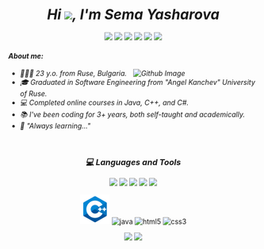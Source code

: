 <h1 align="center"><i>Hi <img src="https://raw.githubusercontent.com/iampavangandhi/iampavangandhi/master/gifs/Hi.gif" width="30px">, I'm Sema Yasharova</h1>

<p align="center">
  <a href="https://www.linkedin.com/in/%D1%81%D0%B5%D0%BC%D0%B0-%D1%8F%D1%88%D0%B0%D1%80%D0%BE%D0%B2%D0%B0-15690719b/"><img src="https://img.shields.io/badge/linkedin-%230077B5.svg?&style=for-the-badge&logo=linkedin&logoColor=white"></a>
  <a href="https://stackoverflow.com/users/21932247/sema-yasharova"><img src="https://img.shields.io/badge/stackoverflow-%23FF5722.svg?&style=for-the-badge&logo=stackoverflow&logoColor=white"></a>
  <a href="https://www.instagram.com/semayasharova/"><img src="https://img.shields.io/badge/instagram-%23E4405F.svg?&style=for-the-badge&logo=instagram&logoColor=white"></a>
  <a href="https://www.facebook.com/profile.php?id=100047554998619"><img src="https://img.shields.io/badge/facebook-%231877F2.svg?&style=for-the-badge&logo=facebook&logoColor=white"></a>
  <a href="https://www.reddit.com/u/OverFroyo7043/?utm_source=share&utm_medium=ios_app&utm_name=ioscss&utm_content=1&utm_term=1"><img src="https://img.shields.io/badge/reddit-%23FF5722.svg?&style=for-the-badge&logo=reddit&logoColor=white"></a>
  <a href="https://twitter.com/SemaYasharova"><img src="https://img.shields.io/badge/twitter-%231DA1F2.svg?&style=for-the-badge&logo=twitter&logoColor=white"></a>
</p>

<h4><i>About me:</i></h4>
<img width="50%" align="right" alt="Github Image" src="https://raw.githubusercontent.com/onimur/.github/master/.resources/git-header.svg">

<ul>  
  <li>👩🏻‍🦱 23 y.o. from Ruse, Bulgaria.</li>  
  <li>🎓 Graduated in Software Engineering from "Angel Kanchev" University of Ruse.</li>  
  <li>💻 Completed online courses in Java, C++, and C#.</li>  
  <li>📚 I've been coding for 3+ years, both self-taught and academically.</li>  
  <li>🌺 "Always learning..."</li>  
</ul>

<div>
  <br>
  <h3   align="center">💻 Languages and Tools</i></h3>
  <p align="center">
    <img src="https://media.giphy.com/media/3rCcV6sC1o2GY/giphy.gif" width="50">
    <img src="https://media3.giphy.com/media/ln7z2eWriiQAllfVcn/200w.webp" width="50">
    <img src="https://i.giphy.com/media/LMt9638dO8dftAjtco/200.webp" width="50">
    <img src="https://i.giphy.com/media/IdyAQJVN2kVPNUrojM/200.webp" width="50">
    <img src="https://media.giphy.com/media/kH1DBkPNyZPOk0BxrM/giphy.gif" width="100">
  </p>
  <p align="center">
    <img style="margin: auto;" src="https://raw.githubusercontent.com/sachinverma53121/sachinverma53121/master/icons/cpp.png"alt="cplusplus" width="60" height="60">
    <img style="margin: auto;" src="https://www.vectorlogo.zone/logos/java/java-ar21.svg" 
         alt="java" width="100" height="60">
    <img style="margin: auto;" src="https://cdn.svgporn.com/logos/html-5.svg"              
         alt="html5" width="60" height="60">
    <img style="margin: auto;" src="https://cdn.svgporn.com/logos/css-3.svg"
         alt="css3" width="60" height="60">
  </p>
</div>

<p align="center">
  <img height="160em" src="https://github-readme-streak-stats.herokuapp.com/?user=semayashar">
  <img height="160em" src="https://github-readme-stats.vercel.app/api/top-langs?username=semayashar&layout=compact">
</a>
</p>
